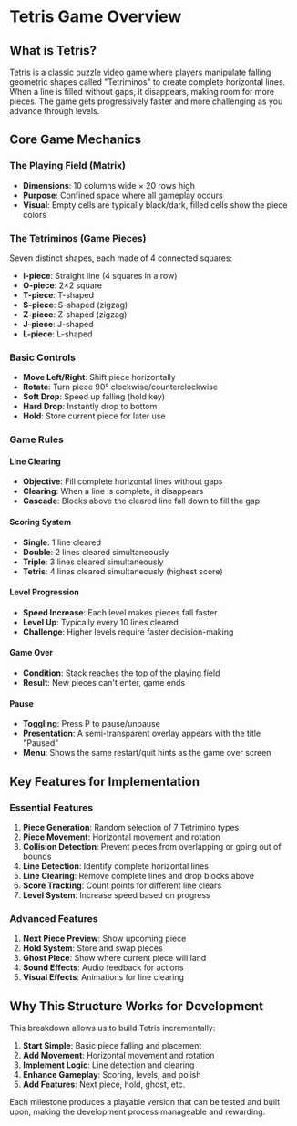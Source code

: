 # Tetris Game Overview

## What is Tetris?

Tetris is a classic puzzle video game where players manipulate falling geometric shapes called "Tetriminos" to create complete horizontal lines. When a line is filled without gaps, it disappears, making room for more pieces. The game gets progressively faster and more challenging as you advance through levels.

## Core Game Mechanics

### The Playing Field (Matrix)
- **Dimensions**: 10 columns wide × 20 rows high
- **Purpose**: Confined space where all gameplay occurs
- **Visual**: Empty cells are typically black/dark, filled cells show the piece colors

### The Tetriminos (Game Pieces)
Seven distinct shapes, each made of 4 connected squares:

- **I-piece**: Straight line (4 squares in a row)
- **O-piece**: 2×2 square
- **T-piece**: T-shaped
- **S-piece**: S-shaped (zigzag)
- **Z-piece**: Z-shaped (zigzag)
- **J-piece**: J-shaped
- **L-piece**: L-shaped

### Basic Controls
- **Move Left/Right**: Shift piece horizontally
- **Rotate**: Turn piece 90° clockwise/counterclockwise
- **Soft Drop**: Speed up falling (hold key)
- **Hard Drop**: Instantly drop to bottom
- **Hold**: Store current piece for later use

### Game Rules

#### Line Clearing
- **Objective**: Fill complete horizontal lines without gaps
- **Clearing**: When a line is complete, it disappears
- **Cascade**: Blocks above the cleared line fall down to fill the gap

#### Scoring System
- **Single**: 1 line cleared
- **Double**: 2 lines cleared simultaneously  
- **Triple**: 3 lines cleared simultaneously
- **Tetris**: 4 lines cleared simultaneously (highest score)

#### Level Progression
- **Speed Increase**: Each level makes pieces fall faster
- **Level Up**: Typically every 10 lines cleared
- **Challenge**: Higher levels require faster decision-making

#### Game Over
- **Condition**: Stack reaches the top of the playing field
- **Result**: New pieces can't enter, game ends

#### Pause
- **Toggling**: Press P to pause/unpause
- **Presentation**: A semi-transparent overlay appears with the title "Paused"
- **Menu**: Shows the same restart/quit hints as the game over screen

## Key Features for Implementation

### Essential Features
1. **Piece Generation**: Random selection of 7 Tetrimino types
2. **Piece Movement**: Horizontal movement and rotation
3. **Collision Detection**: Prevent pieces from overlapping or going out of bounds
4. **Line Detection**: Identify complete horizontal lines
5. **Line Clearing**: Remove complete lines and drop blocks above
6. **Score Tracking**: Count points for different line clears
7. **Level System**: Increase speed based on progress

### Advanced Features
1. **Next Piece Preview**: Show upcoming piece
2. **Hold System**: Store and swap pieces
3. **Ghost Piece**: Show where current piece will land
4. **Sound Effects**: Audio feedback for actions
5. **Visual Effects**: Animations for line clearing

## Why This Structure Works for Development

This breakdown allows us to build Tetris incrementally:

1. **Start Simple**: Basic piece falling and placement
2. **Add Movement**: Horizontal movement and rotation
3. **Implement Logic**: Line detection and clearing
4. **Enhance Gameplay**: Scoring, levels, and polish
5. **Add Features**: Next piece, hold, ghost, etc.

Each milestone produces a playable version that can be tested and built upon, making the development process manageable and rewarding.
